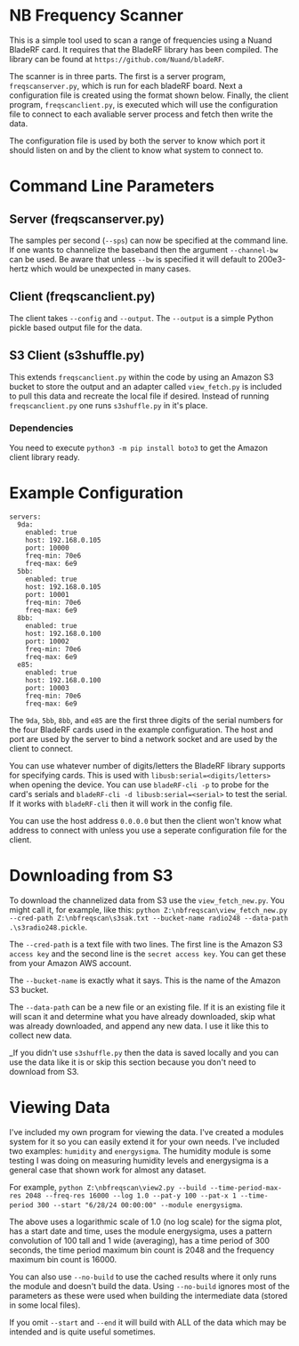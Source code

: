 # NB Frequency Scanner
This is a simple tool used to scan a range of frequencies using a Nuand BladeRF card. It requires that the BladeRF library has been compiled. The library can be found at `https://github.com/Nuand/bladeRF`.

The scanner is in three parts. The first is a server program, `freqscanserver.py`, which is run for each bladeRF board. Next a configuration file is created using the format shown below. Finally, the client program, `freqscanclient.py`, is executed which will use the configuration file to connect to each avaliable server process and fetch then write the data.

The configuration file is used by both the server to know which port it should listen on and by the client to know what system to connect to.

# Command Line Parameters

## Server (freqscanserver.py)

The samples per second (`--sps`) can now be specified at the command line. If one wants to channelize
the baseband then the argument `--channel-bw` can be used. Be aware that unless `--bw` is specified it
will default to 200e3-hertz which would be unexpected in many cases.

## Client (freqscanclient.py)

The client takes `--config` and `--output`. The `--output` is a simple Python pickle based output file
for the data.

## S3 Client (s3shuffle.py)

This extends `freqscanclient.py` within the code by using an Amazon S3 bucket to store the output
and an adapter called `view_fetch.py` is included to pull this data and recreate the local file
if desired. Instead of running `freqscanclient.py` one runs `s3shuffle.py` in it's place.

### Dependencies

You need to execute `python3 -m pip install boto3` to get the Amazon client library ready.

# Example Configuration
```
servers:
  9da:
    enabled: true
    host: 192.168.0.105
    port: 10000
    freq-min: 70e6
    freq-max: 6e9
  5bb:
    enabled: true
    host: 192.168.0.105
    port: 10001
    freq-min: 70e6
    freq-max: 6e9    
  8bb:
    enabled: true
    host: 192.168.0.100
    port: 10002
    freq-min: 70e6
    freq-max: 6e9    
  e85:
    enabled: true
    host: 192.168.0.100
    port: 10003
    freq-min: 70e6
    freq-max: 6e9
```

The `9da`, `5bb`, `8bb`, and `e85` are the first three digits of the serial numbers for the four BladeRF cards used in the example configuration. The host and port are used by the server to bind a network socket and are used by the client to connect. 

You can use whatever number of digits/letters the BladeRF library supports for specifying cards. This is used with `libusb:serial=<digits/letters>` when opening the device. You can use `bladeRF-cli -p` to probe for the card's serials and `bladeRF-cli -d libusb:serial=<serial>` to test the serial. If it works with `bladeRF-cli` then it will work in the config file.

You can use the host address `0.0.0.0` but then the client won't know what address to connect with
unless you use a seperate configuration file for the client.

# Downloading from S3

To download the channelized data from S3 use the `view_fetch_new.py`. You might call it, for example,
like this: `python Z:\nbfreqscan\view_fetch_new.py --cred-path Z:\nbfreqscan\s3sak.txt --bucket-name radio248 --data-path .\s3radio248.pickle`.

The `--cred-path` is a text file with two lines. The first line is the Amazon S3 `access key` and the second line is the `secret access key`. You can get these from your Amazon AWS account.

The `--bucket-name` is exactly what it says. This is the name of the Amazon S3 bucket.

The `--data-path` can be a new file or an existing file. If it is an existing file it will scan it and determine what you have already downloaded, skip what was already downloaded, and append any new data. I use it like this to collect new data.

_If you didn't use `s3shuffle.py` then the data is saved locally and you can use the data like it is or skip this section because you don't need to download from S3.

# Viewing Data

I've included my own program for viewing the data. I've created a modules system for it so you can easily extend it for your own needs. I've included two examples: `humidity` and `energysigma`. The humidity module is some testing I was doing on measuring humidity levels and energysigma is a general case that shown work for almost any dataset.

For example, `python Z:\nbfreqscan\view2.py --build --time-period-max-res 2048 --freq-res 16000 --log 1.0 --pat-y 100 --pat-x 1 --time-period 300 --start "6/28/24 00:00:00" --module energysigma`.

The above uses a logarithmic scale of 1.0 (no log scale) for the sigma plot, has a start date and time, uses the module energysigma, uses a pattern convolution of 100 tall and 1 wide (averaging), has a time period of 300 seconds, the time period maximum bin count is 2048 and the frequency maximum bin count is 16000. 

You can also use `--no-build` to use the cached results where it only runs the module and doesn't build the data. Using `--no-build` ignores most of the parameters as these were used when building the intermediate data (stored in some local files).

If you omit `--start` and `--end` it will build with ALL of the data which may be intended and is quite useful sometimes.